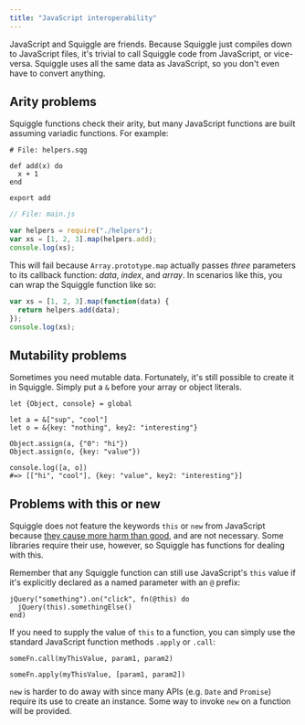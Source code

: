 ```yaml
---
title: "JavaScript interoperability"
---
```


JavaScript and Squiggle are friends. Because Squiggle just compiles down to JavaScript files, it's trivial to call Squiggle code from JavaScript, or vice- versa. Squiggle uses all the same data as JavaScript, so you don't even have to convert anything.

## Arity problems

Squiggle functions check their arity, but many JavaScript functions are built assuming variadic functions. For example:

```squiggle
# File: helpers.sqg

def add(x) do
  x + 1
end

export add
```

```javascript
// File: main.js

var helpers = require("./helpers");
var xs = [1, 2, 3].map(helpers.add);
console.log(xs);
```

This will fail because `Array.prototype.map` actually passes *three* parameters to its callback function: *data*, *index*, and *array*. In scenarios like this, you can wrap the Squiggle function like so:

```javascript
var xs = [1, 2, 3].map(function(data) {
  return helpers.add(data);
});
console.log(xs);
```

## Mutability problems

Sometimes you need mutable data. Fortunately, it's still possible to create it in Squiggle. Simply put a `&` before your array or object literals.

```squiggle
let {Object, console} = global

let a = &["sup", "cool"]
let o = &{key: "nothing", key2: "interesting"}

Object.assign(a, {"0": "hi"})
Object.assign(o, {key: "value"})

console.log([a, o])
#=> [["hi", "cool"], {key: "value", key2: "interesting"}]
```

## Problems with this or new

Squiggle does not feature the keywords `this` or `new` from JavaScript because [they cause more harm than good][1], and are not necessary. Some libraries require their use, however, so Squiggle has functions for dealing with this.

Remember that any Squiggle function can still use JavaScript's `this` value if it's explicitly declared as a named parameter with an `@` prefix:

```squiggle
jQuery("something").on("click", fn(@this) do
  jQuery(this).somethingElse()
end)
```

If you need to supply the value of `this` to a function, you can simply use the
standard JavaScript function methods `.apply` or `.call`:

```squiggle
someFn.call(myThisValue, param1, param2)

someFn.apply(myThisValue, [param1, param2])
```

`new` is harder to do away with since many APIs (e.g. `Date` and `Promise`)
require its use to create an instance. Some way to invoke `new` on a function will be provided.

[1]: https://medium.com/@wavebeem/javascript-gotchas-with-this-and-new-dfb65e387ef#.a3hi57kxr
